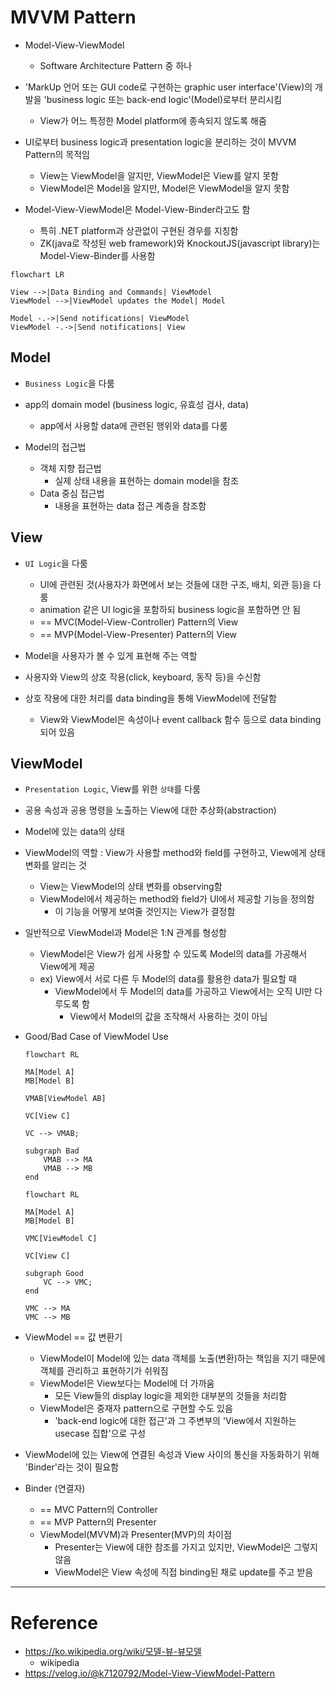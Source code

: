 # MVVM Pattern

- Model-View-ViewModel
    - Software Architecture Pattern 중 하나

- 'MarkUp 언어 또는 GUI code로 구현하는 graphic user interface'(View)의 개발을 'business logic 또는 back-end logic'(Model)로부터 분리시킴
    - View가 어느 특정한 Model platform에 종속되지 않도록 해줌

- UI로부터 business logic과 presentation logic을 분리하는 것이 MVVM Pattern의 목적임
    - View는 ViewModel을 알지만, ViewModel은 View를 알지 못함
    - ViewModel은 Model을 알지만, Model은 ViewModel을 알지 못함

- Model-View-ViewModel은 Model-View-Binder라고도 함
    - 특히 .NET platform과 상관없이 구현된 경우를 지칭함
    - ZK(java로 작성된 web framework)와 KnockoutJS(javascript library)는 Model-View-Binder를 사용함


```mermaid
flowchart LR

View -->|Data Binding and Commands| ViewModel
ViewModel -->|ViewModel updates the Model| Model

Model -.->|Send notifications| ViewModel
ViewModel -.->|Send notifications| View
```




## Model

- `Business Logic`을 다룸
- app의 domain model (business logic, 유효성 검사, data)
    - app에서 사용할 data에 관련된 행위와 data를 다룸

- Model의 접근법
    - 객체 지향 접근법
        - 실제 상태 내용을 표현하는 domain model을 참조
    - Data 중심 접근법
        - 내용을 표현하는 data 접근 계층을 참조함




## View

- `UI Logic`을 다룸
    - UI에 관련된 것(사용자가 화면에서 보는 것들에 대한 구조, 배치, 외관 등)을 다룸
    - animation 같은 UI logic을 포함하되 business logic을 포함하면 안 됨
    - == MVC(Model-View-Controller) Pattern의 View
    - == MVP(Model-View-Presenter) Pattern의 View

- Model을 사용자가 볼 수 있게 표현해 주는 역할
- 사용자와 View의 상호 작용(click, keyboard, 동작 등)을 수신함
- 상호 작용에 대한 처리를 data binding을 통해 ViewModel에 전달함
    - View와 ViewModel은 속성이나 event callback 함수 등으로 data binding되어 있음




## ViewModel

- `Presentation Logic`, View를 위한 `상태`를 다룸
- 공용 속성과 공용 명령을 노출하는 View에 대한 추상화(abstraction)
- Model에 있는 data의 상태

- ViewModel의 역할 : View가 사용할 method와 field를 구현하고, View에게 상태 변화를 알리는 것
    - View는 ViewModel의 상태 변화를 observing함
    - ViewModel에서 제공하는 method와 field가 UI에서 제공할 기능을 정의함
        - 이 기능을 어떻게 보여줄 것인지는 View가 결정함

- 일반적으로 ViewModel과 Model은 1:N 관계를 형성함
    - ViewModel은 View가 쉽게 사용할 수 있도록 Model의 data를 가공해서 View에게 제공
    - ex) View에서 서로 다른 두 Model의 data를 활용한 data가 필요할 때
        - ViewModel에서 두 Model의 data를 가공하고 View에서는 오직 UI만 다루도록 함
            - View에서 Model의 값을 조작해서 사용하는 것이 아님

- Good/Bad Case of ViewModel Use
    ```mermaid
    flowchart RL

    MA[Model A]
    MB[Model B]

    VMAB[ViewModel AB]

    VC[View C]

    VC --> VMAB;

    subgraph Bad
        VMAB --> MA
        VMAB --> MB
    end
    ```
    ```mermaid
    flowchart RL

    MA[Model A]
    MB[Model B]

    VMC[ViewModel C]

    VC[View C]

    subgraph Good
        VC --> VMC;
    end

    VMC --> MA
    VMC --> MB
    ```

- ViewModel == 값 변환기
    - ViewModel이 Model에 있는 data 객체를 노출(변환)하는 책임을 지기 때문에 객체를 관리하고 표현하기가 쉬워짐
    - ViewModel은 View보다는 Model에 더 가까움
        - 모든 View들의 display logic을 제외한 대부분의 것들을 처리함
    - ViewModel은 중재자 pattern으로 구현할 수도 있음
        - 'back-end logic에 대한 접근'과 그 주변부의 'View에서 지원하는 usecase 집합'으로 구성

- ViewModel에 있는 View에 연결된 속성과 View 사이의 통신을 자동화하기 위해 'Binder'라는 것이 필요함
- Binder (연결자)
    - == MVC Pattern의 Controller
    - == MVP Pattern의 Presenter
    - ViewModel(MVVM)과 Presenter(MVP)의 차이점
        - Presenter는 View에 대한 참조를 가지고 있지만, ViewModel은 그렇지 않음
        - ViewModel은 View 속성에 직접 binding된 채로 update를 주고 받음




---




# Reference

- https://ko.wikipedia.org/wiki/모델-뷰-뷰모델
    - wikipedia
- https://velog.io/@k7120792/Model-View-ViewModel-Pattern